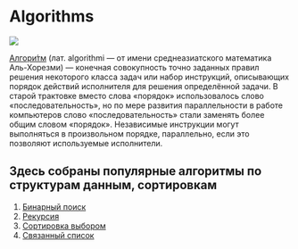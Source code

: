 # Algorithms
![](https://i.ibb.co/x685G7N/obzor-algoritmy-konsensusa-v-blokcheyne.jpg)


[Алгори́тм](https://ru.wikipedia.org/wiki/%D0%90%D0%BB%D0%B3%D0%BE%D1%80%D0%B8%D1%82%D0%BC) (лат. algorithmi — от имени среднеазиатского математика Аль-Хорезми) — конечная совокупность точно заданных правил решения некоторого класса задач или набор инструкций, описывающих порядок действий исполнителя для решения определённой задачи. В старой трактовке вместо слова «порядок» использовалось слово «последовательность», но по мере развития параллельности в работе компьютеров слово «последовательность» стали заменять более общим словом «порядок». Независимые инструкции могут выполняться в произвольном порядке, параллельно, если это позволяют используемые исполнители.

Здесь собраны популярные алгоритмы по структурам данным, сортировкам
---
01. [Бинарный поиск](https://github.com/ArtyKrafty/Algorithms/blob/main/venv/binary_search.py)
02. [Рекурсия](https://github.com/ArtyKrafty/Algorithms/blob/main/venv/recursion.py)
03. [Сортировка выбором](https://github.com/ArtyKrafty/Algorithms/blob/main/venv/sort_select.py)
04. [Связанный список](https://github.com/ArtyKrafty/Algorithms/blob/main/venv/link_list.py)
